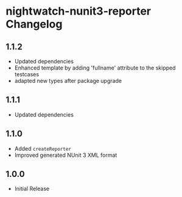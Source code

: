 # nightwatch-nunit3-reporter Changelog

## 1.1.2

- Updated dependencies
- Enhanced template by adding 'fullname' attribute to the skipped testcases
- adapted new types after package upgrade

## 1.1.1

- Updated dependencies

## 1.1.0

- Added `createReporter`
- Improved generated NUnit 3 XML format

## 1.0.0

- Initial Release
